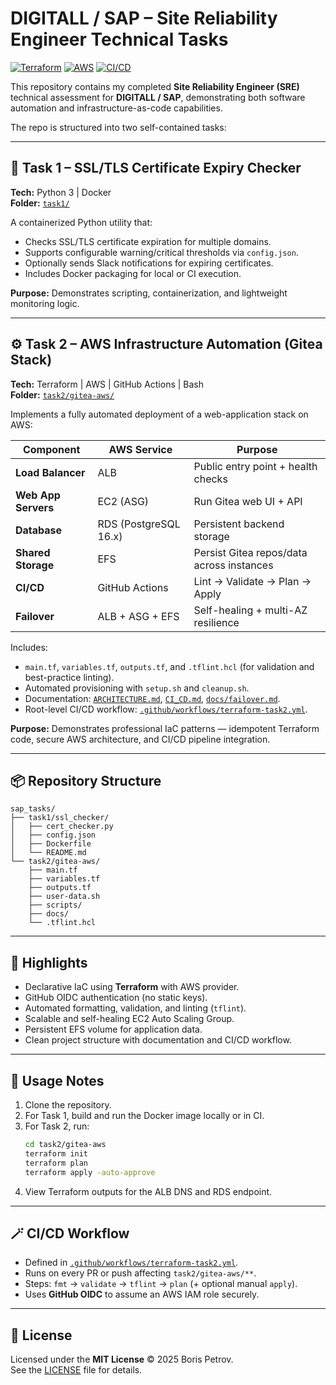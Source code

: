 # DIGITALL / SAP – Site Reliability Engineer Technical Tasks

[![Terraform](https://img.shields.io/badge/Terraform-v1.9+-blue)]()
[![AWS](https://img.shields.io/badge/Cloud-AWS-orange)]()
[![CI/CD](https://img.shields.io/github/actions/workflow/status/birkoff88/sap_tasks/terraform-task2.yml?label=Terraform%20CI%2FCD)](https://github.com/birkoff88/sap_tasks/actions/workflows/terraform-task2.yml)

This repository contains my completed **Site Reliability Engineer (SRE)** technical assessment for **DIGITALL / SAP**, demonstrating both software automation and infrastructure-as-code capabilities.

The repo is structured into two self-contained tasks:

---

## 🧩 Task 1 – SSL/TLS Certificate Expiry Checker
**Tech:** Python 3  |  Docker  
**Folder:** [`task1/`](task1)

A containerized Python utility that:
- Checks SSL/TLS certificate expiration for multiple domains.  
- Supports configurable warning/critical thresholds via `config.json`.  
- Optionally sends Slack notifications for expiring certificates.  
- Includes Docker packaging for local or CI execution.

**Purpose:** Demonstrates scripting, containerization, and lightweight monitoring logic.

---

## ⚙️ Task 2 – AWS Infrastructure Automation (Gitea Stack)
**Tech:** Terraform  |  AWS  |  GitHub Actions  |  Bash  
**Folder:** [`task2/gitea-aws/`](task2/gitea-aws)

Implements a fully automated deployment of a web-application stack on AWS:

| Component | AWS Service | Purpose |
|------------|-------------|----------|
| **Load Balancer** | ALB | Public entry point + health checks |
| **Web App Servers** | EC2 (ASG) | Run Gitea web UI + API |
| **Database** | RDS (PostgreSQL 16.x) | Persistent backend storage |
| **Shared Storage** | EFS | Persist Gitea repos/data across instances |
| **CI/CD** | GitHub Actions | Lint → Validate → Plan → Apply |
| **Failover** | ALB + ASG + EFS | Self-healing + multi-AZ resilience |

Includes:
- `main.tf`, `variables.tf`, `outputs.tf`, and `.tflint.hcl` (for validation and best-practice linting).  
- Automated provisioning with `setup.sh` and `cleanup.sh`.  
- Documentation: [`ARCHITECTURE.md`](task2/gitea-aws/ARCHITECTURE.md), [`CI_CD.md`](task2/gitea-aws/CI_CD.md), [`docs/failover.md`](task2/gitea-aws/docs/failover.md).  
- Root-level CI/CD workflow: [`.github/workflows/terraform-task2.yml`](.github/workflows/terraform-task2.yml).

**Purpose:** Demonstrates professional IaC patterns — idempotent Terraform code, secure AWS architecture, and CI/CD pipeline integration.

---

## 📦 Repository Structure
```
sap_tasks/
├── task1/ssl_checker/
│   ├── cert_checker.py
│   ├── config.json
│   ├── Dockerfile
│   └── README.md
└── task2/gitea-aws/
    ├── main.tf
    ├── variables.tf
    ├── outputs.tf
    ├── user-data.sh
    ├── scripts/
    ├── docs/
    └── .tflint.hcl
```

---

## 🧠 Highlights
- Declarative IaC using **Terraform** with AWS provider.  
- GitHub OIDC authentication (no static keys).  
- Automated formatting, validation, and linting (`tflint`).  
- Scalable and self-healing EC2 Auto Scaling Group.  
- Persistent EFS volume for application data.  
- Clean project structure with documentation and CI/CD workflow.

---

## 🧰 Usage Notes
1. Clone the repository.  
2. For Task 1, build and run the Docker image locally or in CI.  
3. For Task 2, run:
   ```bash
   cd task2/gitea-aws
   terraform init
   terraform plan
   terraform apply -auto-approve
   ```
4. View Terraform outputs for the ALB DNS and RDS endpoint.

---

## 🪄 CI/CD Workflow
- Defined in [`.github/workflows/terraform-task2.yml`](.github/workflows/terraform-task2.yml).  
- Runs on every PR or push affecting `task2/gitea-aws/**`.  
- Steps: `fmt` → `validate` → `tflint` → `plan` (+ optional manual `apply`).  
- Uses **GitHub OIDC** to assume an AWS IAM role securely.

---

## 📜 License
Licensed under the **MIT License** © 2025 Boris Petrov.  
See the [LICENSE](LICENSE) file for details.
